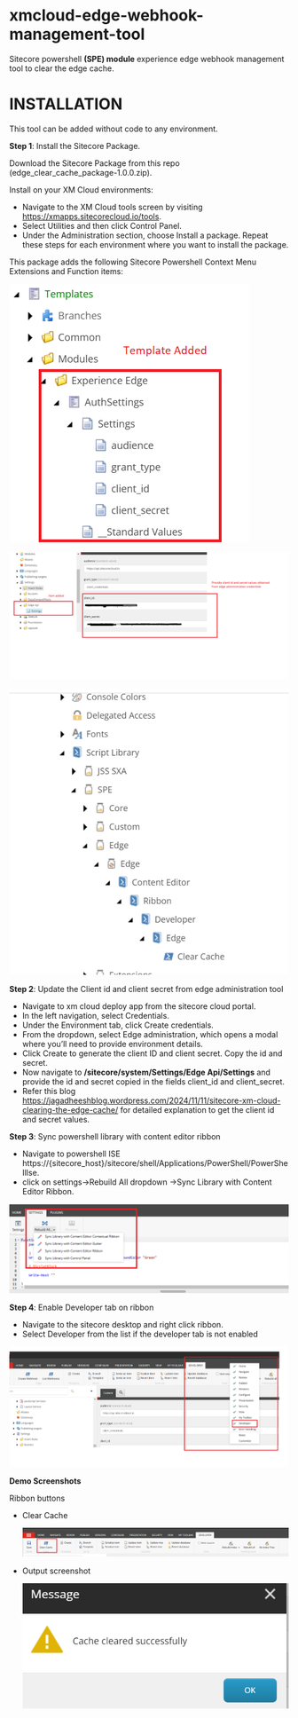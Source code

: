 # xmcloud-edge-webhook-management-tool
Sitecore powershell **(SPE) module** experience edge webhook management tool to clear the edge cache.

# INSTALLATION

This tool can be added without code to any environment.

**Step 1**: Install the Sitecore Package.

Download the Sitecore Package from this repo (edge_clear_cache_package-1.0.0.zip).

Install on your XM Cloud environments:

- Navigate to the XM Cloud tools screen by visiting https://xmapps.sitecorecloud.io/tools.
- Select Utilities and then click Control Panel.
- Under the Administration section, choose Install a package.
Repeat these steps for each environment where you want to install the package.

This package adds the following Sitecore Powershell Context Menu Extensions and Function items:

![screenshot of items installed](screenshots/10_template_added.PNG "Demo")

![screenshot of items installed](screenshots/11_item_added.png "Demo")

![screenshot of items installed](screenshots/12_scripts_added.png "Demo")

**Step 2**: Update the Client id and client secret from edge administration tool

- Navigate to xm cloud deploy app from the sitecore cloud portal.
- In the left navigation, select Credentials.
- Under the Environment tab, click Create credentials.
- From the dropdown, select Edge administration, which opens a modal where you’ll need to provide environment details.
- Click Create to generate the client ID and client secret. Copy the id and secret.
- Now navigate to **/sitecore/system/Settings/Edge Api/Settings** and provide the id and secret copied in the fields client_id and client_secret.
- Refer this blog https://jagadheeshblog.wordpress.com/2024/11/11/sitecore-xm-cloud-clearing-the-edge-cache/ for detailed explanation to get the client id and secret values.

**Step 3**: Sync powershell library with content editor ribbon

- Navigate to powershell ISE https://{sitecore_host}/sitecore/shell/Applications/PowerShell/PowerShellIse.
- click on settings->Rebuild All dropdown ->Sync Library with Content Editor Ribbon.

![screenshot of items installed](screenshots/13_sync_ps_library.png "Demo")

**Step 4**: Enable Developer tab on ribbon

- Navigate to the sitecore desktop and right click ribbon.
- Select Developer from the list if the developer tab is not enabled

![screenshot of items installed](screenshots/14_enable_developer_tab.png "Demo")


**Demo Screenshots**

Ribbon buttons 
- Clear Cache 

    ![screenshot of items installed](screenshots/buttons_added.png "Demo")

- Output screenshot

   ![output](screenshots/output_message.png "Demo")








 

